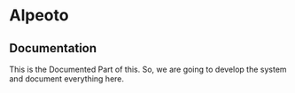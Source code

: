 # Alpeoto
## Documentation
This is the Documented Part of this. So, we are going to develop the system and document everything here.
